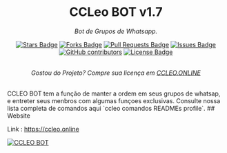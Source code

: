 <h1 align="center">CCLeo BOT v1.7</h1>
<p align="center"><i>Bot de Grupos de Whatsapp.</i></p>
<div align="center">
  <a href="https://github.com/elangosundar/awesome-README-templates/stargazers"><img src="https://img.shields.io/github/stars/centralcleo/CCLEObot" alt="Stars Badge"/></a>
<a href="https://github.com/elangosundar/awesome-README-templates/network/members"><img src="https://img.shields.io/github/forks/centralcleo/CCLEObot" alt="Forks Badge"/></a>
<a href="https://github.com/elangosundar/awesome-README-templates/pulls"><img src="https://img.shields.io/github/issues-pr/centralcleo/CCLEObot" alt="Pull Requests Badge"/></a>
<a href="https://github.com/elangosundar/awesome-README-templates/issues"><img src="https://img.shields.io/github/issues/centralcleo/CCLEObot" alt="Issues Badge"/></a>
<a href="https://github.com/elangosundar/awesome-README-templates/graphs/contributors"><img alt="GitHub contributors" src="https://img.shields.io/github/contributors/elangosundar/awesome-README-templates?color=2b9348"></a>
<a href="https://github.com/elangosundar/awesome-README-templates/blob/master/LICENSE"><img src="https://img.shields.io/github/license/centralcleo/CCLEObot?color=2b9348" alt="License Badge"/></a>
</div>
<br>
<p align="center"><i>Gostou do Projeto? Compre sua licença em <a href="http://ccleo.online">CCLEO.ONLINE</a></i></p>
<br>
CCLEO BOT tem a função de manter a ordem em seus grupos de whatsap, e entreter seus menbros com algumas funçoes exclusivas.
Consulte nossa lista completa de comandos aqui `ccleo comandos READMEs profile`.
## Website

Link : https://ccleo.online

<a href="www.ccleo.online"><img src="https://raw.githubusercontent.com/centralcleo/asda/main/CCLEO%20BOT%20LOGO.jpg" alt="CCLEO BOT" /></a>


